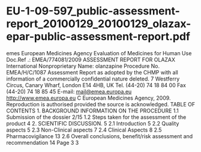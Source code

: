 # EU-1-09-597_public-assessment-report_20100129_20100129_olazax-epar-public-assessment-report.pdf

emes
European Medicines Agency
Evaluation of Medicines for Human Use
Doc.Ref .: EMEA/774081/2009
ASSESSMENT REPORT
FOR
OLAZAX
International Nonproprietary Name: olanzapine
Procedure No. EMEA/H/C/1087
Assessment Report as adopted by the CHMP with
all information of a commercially confidential nature deleted.
7 Westferry Circus, Canary Wharf, London E14 4HB, UK
Tel. (44-20) 74 18 84 00 Fax (44-20) 74 18 85 45
E-mail: mail@emea.europa.eu http://www.emea.europa.eu
C European Medicines Agency, 2009. Reproduction is authorised provided the source is acknowledged.
TABLE OF CONTENTS
1.
BACKGROUND INFORMATION ON THE PROCEDURE
1.1
Submission of the dossier
2/15
1.2
Steps taken for the assessment of the product
4
2.
SCIENTIFIC DISCUSSION.
5
2.1
Introduction
5
2.2
Quality aspects
5
2.3
Non-Clinical aspects
7
2.4
Clinical Aspects
8
2.5
Pharmacovigilance
13
2.6
Overall conclusions, benefit/risk assessment and recommendation
14
Page
3
3
